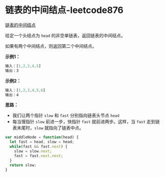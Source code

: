 # 链表的中间结点-leetcode876

<a href="https://leetcode-cn.com/problems/middle-of-the-linked-list/" target="_blank">链表的中间结点</a>

给定一个头结点为 `head` 的非空单链表，返回链表的中间结点。

如果有两个中间结点，则返回第二个中间结点。



**示例1：**

```js
输入：[1,2,3,4,5]
输出：3
```

**示例2：**

```js
输入：[1,2,3,4,5,6]
输出：4
```



**思路：**

- 我们让两个指针 `slow` 和 `fast` 分别指向链表头节点 `head`
- 每当慢指针 `slow` 前进一步，快指针 `fast` 就前进两步。这样，当 `fast` 走到链表末尾时，`slow` 就指向了链表中点。



```js
var middleNode = function(head) {
  let fast = head, slow = head;
  while(fast && fast.next) {
    slow = slow.next;
    fast = fast.next.next;
  }
  return slow;
}
```







